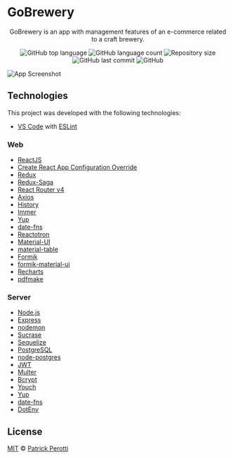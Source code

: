 # GoBrewery

<p align="center">
  GoBrewery is an app with management features of an e-commerce related to a craft brewery.
</p>

<p align="center">
  <img alt="GitHub top language" src="https://img.shields.io/github/languages/top/p-perotti/gobrewery">
  <img alt="GitHub language count" src="https://img.shields.io/github/languages/count/p-perotti/gobrewery">
  <img alt="Repository size" src="https://img.shields.io/github/repo-size/p-perotti/gobrewery">
  <img alt="GitHub last commit" src="https://img.shields.io/github/last-commit/p-perotti/gobrewery">
  <img alt="GitHub" src="https://img.shields.io/github/license/p-perotti/gobrewery">   
</p>

![App Screenshot](https://res.cloudinary.com/p-perotti/image/upload/v1600791986/github/gobrewery/gobrewery-dashboard.png)

## Technologies

This project was developed with the following technologies:

-  [VS Code](https://code.visualstudio.com/) with [ESLint](https://marketplace.visualstudio.com/items?itemName=dbaeumer.vscode-eslint)
### Web

-  [ReactJS](https://reactjs.org/)
-  [Create React App Configuration Override](https://github.com/sharegate/craco)
-  [Redux](https://redux.js.org/)
-  [Redux-Saga](https://redux-saga.js.org/)
-  [React Router v4](https://github.com/ReactTraining/react-router)
-  [Axios](https://github.com/axios/axios)
-  [History](https://www.npmjs.com/package/history)
-  [Immer](https://github.com/immerjs/immer)
-  [Yup](https://www.npmjs.com/package/yup)
-  [date-fns](https://date-fns.org/)  
-  [Reactotron](https://infinite.red/reactotron)
-  [Material-UI](https://material-ui.com/)
-  [material-table](https://material-table.com/#/)
-  [Formik](https://formik.org/)
-  [formik-material-ui](https://www.npmjs.com/package/formik-material-ui)
-  [Recharts](https://recharts.org/en-US)
-  [pdfmake](http://pdfmake.org/#/)

### Server

-  [Node.js](https://nodejs.org/)
-  [Express](https://expressjs.com/)
-  [nodemon](https://nodemon.io/)
-  [Sucrase](https://github.com/alangpierce/sucrase)
-  [Sequelize](http://docs.sequelizejs.com/)
-  [PostgreSQL](https://www.postgresql.org/)
-  [node-postgres](https://www.npmjs.com/package/pg)
-  [JWT](https://jwt.io/)
-  [Multer](https://github.com/expressjs/multer)
-  [Bcrypt](https://www.npmjs.com/package/bcrypt)
-  [Youch](https://www.npmjs.com/package/youch)
-  [Yup](https://www.npmjs.com/package/yup)
-  [date-fns](https://date-fns.org/)
-  [DotEnv](https://www.npmjs.com/package/dotenv)

## License
[MIT](https://choosealicense.com/licenses/mit/) © [Patrick Perotti](https://www.linkedin.com/in/patrick-perotti/)
